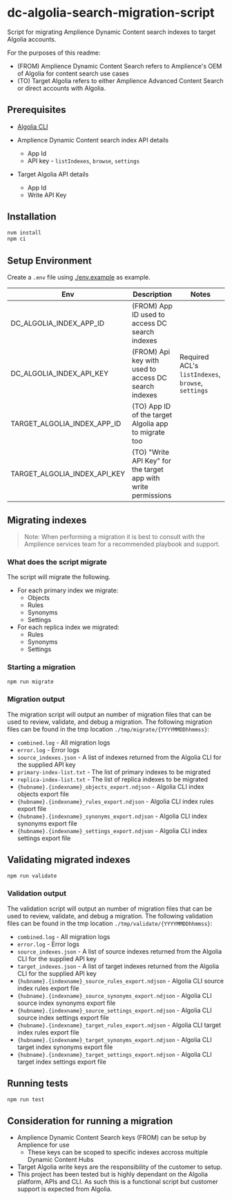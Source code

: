 # dc-algolia-search-migration-script

Script for migrating Amplience Dynamic Content search indexes to target Algolia accounts.

For the purposes of this readme:

- (FROM) Amplience Dynamic Content Search refers to Amplience's OEM of Algolia for content search use cases
- (TO) Target Algolia refers to either Amplience Advanced Content Search or direct accounts with Algolia.

## Prerequisites

- [Algolia CLI](https://www.algolia.com/doc/tools/cli/get-started/overview/#install-the-algolia-cli)

- Amplience Dynamic Content search index API details
  - App Id
  - API key - `listIndexes`, `browse`, `settings`
- Target Algolia API details
  - App Id
  - Write API Key

## Installation

```bash
nvm install
npm ci
```

## Setup Environment

Create a `.env` file using [./env.example](./env.example) as example.

| Env                          | Description                                                    | Notes                                              |
| ---------------------------- | -------------------------------------------------------------- | -------------------------------------------------- |
| DC_ALGOLIA_INDEX_APP_ID      | (FROM) App ID used to access DC search indexes                 |                                                    |
| DC_ALGOLIA_INDEX_API_KEY     | (FROM) Api key with used to access DC search indexes           | Required ACL's `listIndexes`, `browse`, `settings` |
| TARGET_ALGOLIA_INDEX_APP_ID  | (TO) App ID of the target Algolia app to migrate too           |                                                    |
| TARGET_ALGOLIA_INDEX_API_KEY | (TO) "Write API Key" for the target app with write permissions |                                                    |

## Migrating indexes

> Note: When performing a migration it is best to consult with the Amplience services team for a recommended playbook and support.

### What does the script migrate

The script will migrate the following.

- For each primary index we migrate:
  - Objects
  - Rules
  - Synonyms
  - Settings
- For each replica index we migrated:
  - Rules
  - Synonyms
  - Settings

### Starting a migration

```bash
npm run migrate
```

### Migration output

The migration script will output an number of migration files that can be used to review, validate, and debug a migration. The following migration files can be found in the tmp location `./tmp/migrate/{YYYYMMDDhhmmss}`:

- `combined.log` - All migration logs
- `error.log` - Error logs
- `source_indexes.json` - A list of indexes returned from the Algolia CLI for the supplied API key
- `primary-index-list.txt` - The list of primary indexes to be migrated
- `replica-index-list.txt` - The list of replica indexes to be migrated
- `{hubname}.{indexname}_objects_export.ndjson` - Algolia CLI index objects export file
- `{hubname}.{indexname}_rules_export.ndjson` - Algolia CLI index rules export file
- `{hubname}.{indexname}_synonyms_export.ndjson` - Algolia CLI index synonyms export file
- `{hubname}.{indexname}_settings_export.ndjson` - Algolia CLI index settings export file

## Validating migrated indexes

```bash
npm run validate
```

### Validation output

The validation script will output an number of migration files that can be used to review, validate, and debug a migration. The following validation files can be found in the tmp location `./tmp/validate/{YYYYMMDDhhmmss}`:

- `combined.log` - All migration logs
- `error.log` - Error logs
- `source_indexes.json` - A list of source indexes returned from the Algolia CLI for the supplied API key
- `target_indexes.json` - A list of target indexes returned from the Algolia CLI for the supplied API key
- `{hubname}.{indexname}_source_rules_export.ndjson` - Algolia CLI source index rules export file
- `{hubname}.{indexname}_source_synonyms_export.ndjson` - Algolia CLI source index synonyms export file
- `{hubname}.{indexname}_source_settings_export.ndjson` - Algolia CLI source index settings export file
- `{hubname}.{indexname}_target_rules_export.ndjson` - Algolia CLI target index rules export file
- `{hubname}.{indexname}_target_synonyms_export.ndjson` - Algolia CLI target index synonyms export file
- `{hubname}.{indexname}_target_settings_export.ndjson` - Algolia CLI target index settings export file

## Running tests

```bash
npm run test
```

## Consideration for running a migration

- Amplience Dynamic Content Search keys (FROM) can be setup by Amplience for use
  - These keys can be scoped to specific indexes accross multiple Dynamic Content Hubs
- Target Algolia write keys are the responsibility of the customer to setup.
- This project has been tested but is highly dependant on the Algolia platform, APIs and CLI. As such this is a functional script but customer support is expected from Algolia.
